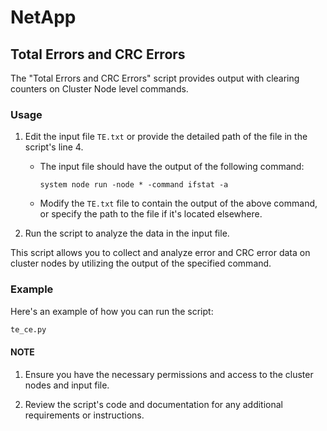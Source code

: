 # NetApp
## Total Errors and CRC Errors

The "Total Errors and CRC Errors" script provides output with clearing counters on Cluster Node level commands.

### Usage

1. Edit the input file `TE.txt` or provide the detailed path of the file in the script's line 4.

   - The input file should have the output of the following command:
     ```
     system node run -node * -command ifstat -a
     ```

   - Modify the `TE.txt` file to contain the output of the above command, or specify the path to the file if it's located elsewhere.

2. Run the script to analyze the data in the input file.

This script allows you to collect and analyze error and CRC error data on cluster nodes by utilizing the output of the specified command.

### Example

Here's an example of how you can run the script:

```python
te_ce.py
```
#### NOTE
1. Ensure you have the necessary permissions and access to the cluster nodes and input file.
   
3. Review the script's code and documentation for any additional requirements or instructions.
